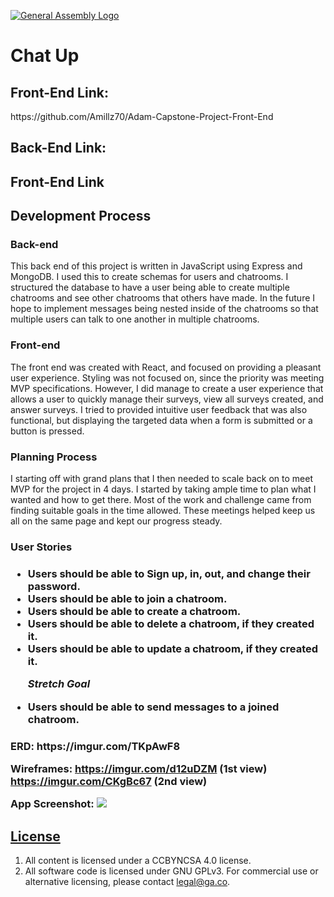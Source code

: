 [![General Assembly Logo](https://camo.githubusercontent.com/1a91b05b8f4d44b5bbfb83abac2b0996d8e26c92/687474703a2f2f692e696d6775722e636f6d2f6b6538555354712e706e67)](https://generalassemb.ly/education/web-development-immersive)

<h1>Chat Up</h1>

<h2>Front-End Link:</h2>
https://github.com/Amillz70/Adam-Capstone-Project-Front-End

<h2>Back-End Link:</h2>

<h2>Front-End Link</h2>

<h2>Development Process</h2>

<h3>Back-end</h3>
<p>This back end of this project is written in JavaScript using Express and MongoDB. I used this to create schemas for users and chatrooms. I structured the database to have a user being able to create multiple chatrooms and see other chatrooms that others have made. In the future I hope to implement messages being nested inside of the chatrooms so that multiple users can talk to one another in multiple chatrooms.</p>

<h3>Front-end</h3>
<p>The front end was created with React, and focused on providing a pleasant user experience. Styling was not  focused on, since the priority was meeting MVP specifications. However, I did manage to create a user experience that allows a user to quickly manage their surveys, view all surveys created, and answer surveys. I tried to provided intuitive user feedback that was also functional, but displaying the targeted data when a form is submitted or a button is pressed.</p>

<h3>Planning Process</h3>
<p>I starting off with grand plans that I then needed to scale back on to meet MVP for the project in 4 days. I started by taking ample time to plan what I wanted and how to get there. Most of the work and challenge came from finding suitable goals in the time allowed. These meetings helped keep us all on the same page and kept our progress steady.</p>

<h3>User Stories<h3>

<ul>
<li>Users should be able to Sign up, in, out, and change their password.</li>
<li>Users should be able to join a chatroom.</li>
<li>Users should be able to create a chatroom.</li>
<li>Users should be able to delete a chatroom, if they created it.</li>
<li>Users should be able to update a chatroom, if they created it.</li>

*Stretch Goal*
<li>Users should be able to send messages to a joined chatroom.</li>
</ul>


<h3>
ERD:
https://imgur.com/TKpAwF8

Wireframes:
https://imgur.com/d12uDZM (1st view)
https://imgur.com/CKgBc67 (2nd view)

App Screenshot:
<img src="Chat-up-screeshot.png">
</h3>

## [License](LICENSE)

1.  All content is licensed under a CC­BY­NC­SA 4.0 license.
1.  All software code is licensed under GNU GPLv3. For commercial use or
    alternative licensing, please contact legal@ga.co.
